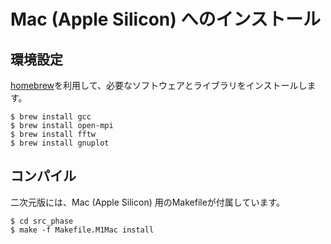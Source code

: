 # Mac (Apple Silicon) へのインストール

## 環境設定

[homebrew](https://brew.sh)を利用して、必要なソフトウェアとライブラリをインストールします。

```
$ brew install gcc
$ brew install open-mpi
$ brew install fftw
$ brew install gnuplot
```

## コンパイル

二次元版には、Mac (Apple Silicon) 用のMakefileが付属しています。

```
$ cd src_phase
$ make -f Makefile.M1Mac install
```